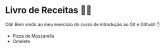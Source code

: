 # Livro de Receitas :man_cook:

Olá! Bem vindo ao meu exercício do curso de introdução ao Git e Github! :hand:

- Pizza de Mozzarella
- Omelete